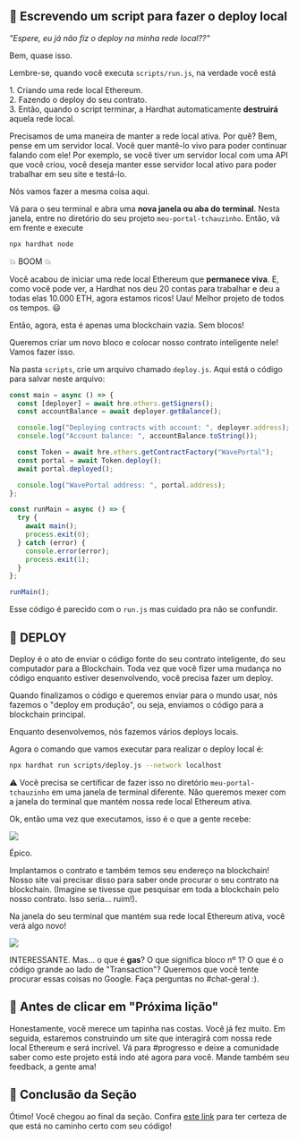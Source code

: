👀 Escrevendo um script para fazer o deploy local
--------------------------

*"Espere, eu já não fiz o deploy na minha rede local??"*

Bem, quase isso.

Lembre-se, quando você executa `scripts/run.js`, na verdade você está

1\. Criando uma rede local Ethereum.\
2\. Fazendo o deploy do seu contrato.\
3\. Então, quando o script terminar, a Hardhat automaticamente **destruirá** aquela rede local.

Precisamos de uma maneira de manter a rede local ativa. Por quê? Bem, pense em um servidor local. Você quer mantê-lo vivo para poder continuar falando com ele! Por exemplo, se você tiver um servidor local com uma API que você criou, você deseja manter esse servidor local ativo para poder trabalhar em seu site e testá-lo.

Nós vamos fazer a mesma coisa aqui.

Vá para o seu terminal e abra uma **nova janela ou aba do terminal**. Nesta janela, entre no diretório do seu projeto `meu-portal-tchauzinho`. Então, vá em frente e execute

```bash
npx hardhat node
```

💥 BOOM 💥 

Você acabou de iniciar uma rede local Ethereum que **permanece viva**. E, como você pode ver, a Hardhat nos deu 20 contas para trabalhar e deu a todas elas 10.000 ETH, agora estamos ricos! Uau! Melhor projeto de todos os tempos. 😃

Então, agora, esta é apenas uma blockchain vazia. Sem blocos!

Queremos criar um novo bloco e colocar nosso contrato inteligente nele! Vamos fazer isso.

Na pasta `scripts`, crie um arquivo chamado `deploy.js`. Aqui está o código para salvar neste arquivo:

```javascript
const main = async () => {
  const [deployer] = await hre.ethers.getSigners();
  const accountBalance = await deployer.getBalance();

  console.log("Deploying contracts with account: ", deployer.address);
  console.log("Account balance: ", accountBalance.toString());

  const Token = await hre.ethers.getContractFactory("WavePortal");
  const portal = await Token.deploy();
  await portal.deployed();

  console.log("WavePortal address: ", portal.address);
};

const runMain = async () => {
  try {
    await main();
    process.exit(0);
  } catch (error) {
    console.error(error);
    process.exit(1);
  }
};

runMain();
```

Esse código é parecido com o `run.js` mas cuidado pra não se confundir.

🎉 DEPLOY
---------

Deploy é o ato de enviar o código fonte do seu contrato inteligente, do seu computador para a Blockchain. Toda vez que você fizer uma mudança no código enquanto estiver desenvolvendo, você precisa fazer um deploy.

Quando finalizamos o código e queremos enviar para o mundo usar, nós fazemos o "deploy em produção", ou seja, enviamos o código para a blockchain principal.

Enquanto desenvolvemos, nós fazemos vários deploys locais.

Agora o comando que vamos executar para realizar o deploy local é:

```bash
npx hardhat run scripts/deploy.js --network localhost
```

⚠️ Você precisa se certificar de fazer isso no diretório `meu-portal-tchauzinho` em uma janela de terminal diferente. Não queremos mexer com a janela do terminal que mantém nossa rede local Ethereum ativa.

Ok, então uma vez que executamos, isso é o que a gente recebe:

![](https://i.imgur.com/BzoSlsu.png)

Épico.

Implantamos o contrato e também temos seu endereço na blockchain! Nosso site vai precisar disso para saber onde procurar o seu contrato na blockchain. (Imagine se tivesse que pesquisar em toda a blockchain pelo nosso contrato. Isso seria... ruim!).

Na janela do seu terminal que mantém sua rede local Ethereum ativa, você verá algo novo!

![](https://i.imgur.com/DmhZRJN.png)

INTERESSANTE. Mas... o que é **gas**? O que significa bloco nº 1? O que é o código grande ao lado de "Transaction"? Queremos que você tente procurar essas coisas no Google. Faça perguntas no #chat-geral :).


🚨 Antes de clicar em "Próxima lição"
--------------------------------------------

Honestamente, você merece um tapinha nas costas. Você já fez muito. Em seguida, estaremos construindo um site que interagirá com nossa rede local Ethereum e será incrível. Vá para #progresso e deixe a comunidade saber como este projeto está indo até agora para você. Mande também seu feedback, a gente ama!

🎁 Conclusão da Seção
------------------

Ótimo! Você chegou ao final da seção. Confira [este link](https://gist.github.com/danicuki/4659b861398c9143b86d07752e066ea6) para ter certeza de que está no caminho certo com seu código!